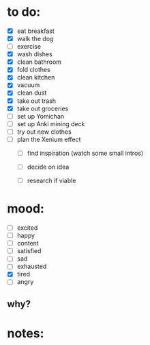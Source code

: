 # to do:
- [x] eat breakfast
- [x] walk the dog
- [ ] exercise
- [x] wash dishes
- [x] clean bathroom
- [x] fold clothes
- [x] clean kitchen
- [x] vacuum
- [x] clean dust
- [x] take out trash
- [x] take out groceries
- [ ] set up Yomichan
- [ ] set up Anki mining deck
- [ ] try out new clothes
- [ ] plan the Xenium effect
	- [ ] find inspiration (watch some small intros)
	- [ ] decide on idea
	- [ ] research if viable


# mood:
- [ ] excited
- [ ] happy
- [ ] content
- [ ] satisfied
- [ ] sad
- [ ] exhausted
- [x] tired
- [ ] angry

## why?

# notes:

